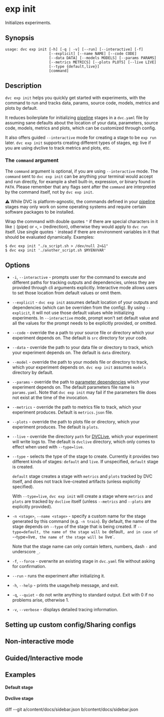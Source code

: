 # exp init

Initializes experiments.
 
## Synopsis

```usage
usage: dvc exp init [-h] [-q | -v] [--run] [--interactive] [-f]
                    [--explicit] [--name NAME] [--code CODE]
                    [--data DATA] [--models MODELS] [--params PARAMS]
                    [--metrics METRICS] [--plots PLOTS] [--live LIVE]
                    [--type {default,live}]
                    [command]
```

## Description

`dvc exp init` helps you quickly get started with experiments, with the command to
run and tracks data, params, source code, models, metrics and plots by default.

It reduces boilerplate for initializing [pipeline](/doc/command-reference/dag)
stages in a `dvc.yaml` file by assuming sane defaults about the location of your
data, parameters, source code, models, metrics and plots, which can be customized
through config.

It also offers guided `--interactive` mode for creating a stage to be `exp run` later.
`dvc exp init` supports creating different types of stages, eg: live if you are using
dvclive to track metrics and plots, etc.

### The `command` argument

The `command` argument is optional, if you are using `--interactive` mode.
The `command` sent to `dvc exp init` can be anything your terminal would accept and
run directly, for example a shell built-in, expression, or binary found in
`PATH`. Please remember that any flags sent after the `command` are interpreted
by the command itself, not by `dvc exp init`.

⚠️ While DVC is platform-agnostic, the commands defined in your
[pipeline](/doc/command-reference/dag) stages may only work on some operating
systems and require certain software packages to be installed.

Wrap the command with double quotes `"` if there are special characters in it
like `|` (pipe) or `<`, `>` (redirection), otherwise they would apply to
`dvc run` itself. Use single quotes `'` instead if there are environment
variables in it that should be evaluated dynamically. Examples:

```dvc
$ dvc exp init "./a_script.sh > /dev/null 2>&1"
$ dvc exp init './another_script.sh $MYENVVAR'
```


## Options

- `-i`, `--interactive` - prompts user for the command to execute and different paths for tracking
  outputs and dependencies, unless they are provided through cli arguments explicitly. Interactive mode allows
  users to set those location from default values or omit them.

- `--explicit` - `dvc exp init` assumes default location of your outputs and dependencies (which can be
  overriden from the config). By using `--explicit`, it will not use those default values while initializing
  experiments.
  In `--interactive` mode, prompt won't set default value and all the values for the prompt needs to be explicitly provided, or omitted.

- `--code` - override the a path to your source file or directory which your experiment depends on.
  The default is `src` directory for your code.

- `--data` - override the path to your data file or directory to track, which your experiment depends on.
  The default is `data` directory.

- `--model` - override the path to your models file or directory to track, which your experiment depends on.
  `dvc exp init` assumes `models` directory by default. 

- `--params` - override the path to [parameter dependencies](/doc/command-reference/params) which your experiment depends on.
  The default parameters file name is `params.yaml`. Note that `dvc exp init` may fail if the parameters file does not exist
  at the time of the invocation.

- `--metrics` - override the path to metrics file to track, which your experiment produces. Default is `metrics.json` file. 

- `--plots` - override the path to plots file or directory, which your experiment produces. The default is `plots`.

- `--live` - override the directory `path` for [DVCLive](/doc/dvclive/user-guide/dvclive-with-dvc), which your experiment will write logs to.
  The default is `dvclive` directory, which only comes to effect when used with `--type=live`.

- `--type` - selects the type of the stage to create. Currently it provides two different kinds of stages: `default` and `live`.
  If unspecified, `default` stage is created.
  
  `default` stage creates a stage with `metrics` and `plots` tracked by DVC itself,
  and does not track live-created artifacts (unless explicitly specified).

  With `--type=live`, `dvc exp init` will create a stage where `metrics` and `plots` are tracked
  by `dvclive` itself (unless `--metrics` and `--plots` are explicitly provided).

- `-n <stage>`, `--name <stage>` - specify a custom name for the stage
  generated by this command (e.g. `-n train`). By default, the name of the stage depends on `--type` of the
  stage that is being created. If `--type=default, the name of the stage will be `default`, and in case of
  `--type=live`, the name of the stage will be `live`.

  Note that the stage name can only contain letters, numbers, dash `-` and underscore `_`.

- `-f`, `--force` - overwrite an existing stage in `dvc.yaml` file without asking for confirmation.

- `--run` - runs the experiment after initializing it.

- `-h`, `--help` - prints the usage/help message, and exit.

- `-q`, `--quiet` - do not write anything to standard output. Exit with 0 if no
  problems arise, otherwise 1.

- `-v`, `--verbose` - displays detailed tracing information.

## Setting up custom config/Sharing configs

## Non-interactive mode

## Guided/Interactive mode

## Examples

#### Default stage

#### Dvclive stage
diff --git a/content/docs/sidebar.json b/content/docs/sidebar.json
